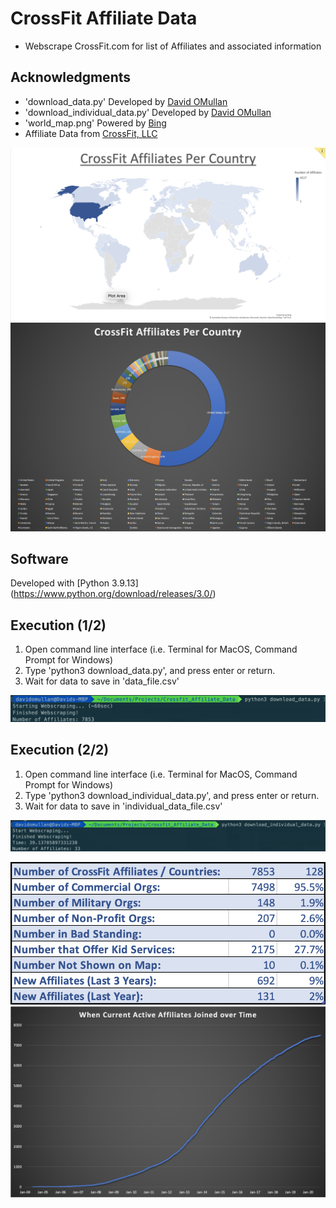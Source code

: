 # CrossFit Affiliate Data
- Webscrape CrossFit.com for list of Affiliates and associated information

## Acknowledgments
- 'download_data.py' Developed by [David OMullan](https://github.com/davidomullan)
- 'download_individual_data.py' Developed by [David OMullan](https://github.com/davidomullan)
- 'world_map.png' Powered by [Bing](https://support.microsoft.com/en-us/office/create-a-map-chart-in-excel-f2cfed55-d622-42cd-8ec9-ec8a358b593b)
- Affiliate Data from [CrossFit, LLC](https://www.crossfit.com)


![Image](world_map.png "Map of Affiliates per Country")
![Image](pie_country.png "Pie chart of Affiliates per Country")

## Software
Developed with [Python 3.9.13] (https://www.python.org/download/releases/3.0/)


## Execution (1/2)
1. Open command line interface (i.e. Terminal for MacOS, Command Prompt for Windows)
2. Type 'python3 download_data.py', and press enter or return.
3. Wait for data to save in 'data_file.csv'

![Image](download_data.png "How to execute download_data.py")

## Execution (2/2)
1. Open command line interface (i.e. Terminal for MacOS, Command Prompt for Windows)
2. Type 'python3 download_individual_data.py', and press enter or return.
3. Wait for data to save in 'individual_data_file.csv'

![Image](download_individual_data.png "How to execute download_individual_data.py")

![Image](statistics.png "Interesting CrossFit Affiliate Statistics")
![Image](affiliates_over_years.png "When Current Affiliates Joined")
